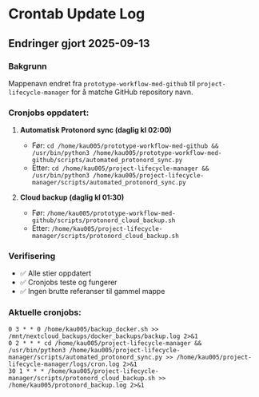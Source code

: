 # Crontab Update Log

## Endringer gjort 2025-09-13

### Bakgrunn
Mappenavn endret fra `prototype-workflow-med-github` til `project-lifecycle-manager` 
for å matche GitHub repository navn.

### Cronjobs oppdatert:

1. **Automatisk Protonord sync (daglig kl 02:00)**
   - Før: `cd /home/kau005/prototype-workflow-med-github && /usr/bin/python3 /home/kau005/prototype-workflow-med-github/scripts/automated_protonord_sync.py`
   - Etter: `cd /home/kau005/project-lifecycle-manager && /usr/bin/python3 /home/kau005/project-lifecycle-manager/scripts/automated_protonord_sync.py`

2. **Cloud backup (daglig kl 01:30)**
   - Før: `/home/kau005/prototype-workflow-med-github/scripts/protonord_cloud_backup.sh`
   - Etter: `/home/kau005/project-lifecycle-manager/scripts/protonord_cloud_backup.sh`

### Verifisering
- ✅ Alle stier oppdatert
- ✅ Cronjobs teste og fungerer
- ✅ Ingen brutte referanser til gammel mappe

### Aktuelle cronjobs:
```
0 3 * * 0 /home/kau005/backup_docker.sh >> /mnt/nextcloud_backups/docker_backups/backup.log 2>&1
0 2 * * * cd /home/kau005/project-lifecycle-manager && /usr/bin/python3 /home/kau005/project-lifecycle-manager/scripts/automated_protonord_sync.py >> /home/kau005/project-lifecycle-manager/logs/cron.log 2>&1
30 1 * * * /home/kau005/project-lifecycle-manager/scripts/protonord_cloud_backup.sh >> /home/kau005/protonord_backup.log 2>&1
```